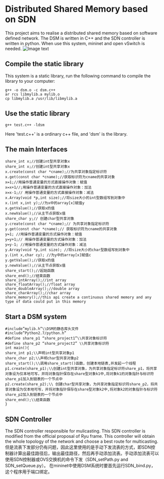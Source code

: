 
# Distributed Shared Memory based on SDN
This project aims to realise a distributed shared memory based on software defined network. The DSM is written in C++ and the SDN controller is written in python.
When use this system, mininet and open vSwitch is needed.
![Image text](https://raw.githubusercontent.com/zlmo/master/img/productShow/20170518152848.png)
## Compile the static library
This system is a static library, run the following command to compile the library to your computer:

    g++ -o dsm.o -c dsm.c++
    ar rcs libmylib.a mylib.o
    cp libmylib.a /usr/lib/libmylib.a

## Use the static library

    g++ test.c++ -ldsm
   Here 'test.c++' is a ordinary c++ file, and 'dsm' is the library. 
  
## The main Interfaces

    share_int x;//创建int型共享对象x
    share_int x;//创建int型共享对象x
    x.create(const char *cname);//为共享对象指定标识符
    x.get(const char *cname);//获取标识符为cname的共享对象
    x=1;//用操作普通变量的方式直接操作对象：赋值
    x=x+1//;用操作普通变量的方式直接操作对象：加法
    x=x-1;// 用操作普通变量的方式直接操作对象：减法
    x.Array(void *p,int size);//将size大小的int型数组写到对象中
    x.(int x,int y);//为x中的array[x]赋值y
    x.getValue();//获取x的值
    x.newValue();//从主节点获取x值
    share_char y;// 创建char型共享对象
    y.create(const char *cname);// 为共享对象指定标识符
    y.get(const char *cname);// 获取标识符为cname的共享对象
    y=1; //用操作普通变量的方式操作对象：赋值
    y=y+1;// 用操作普通变量的方式操作对象：加法
    y=y-1; //用操作普通变量的方式操作对象：减法
    y.Array(void *p,int size); //将size大小的char型数组写到对象中
    y.(int x,char cy); //为y中的array[x]赋值c
    y.getValue();//获取x的值
    y.newValue();//从主节点获取x值
    share_start();//起始函数
    share_end();//结束函数
    share_intArray();//int array
    share_floatArray();//float array
    share_doubleArray();//double array
    share_charArray();//char array
    share_memory();//this api create a continuous shared memory and any type of data could put in this memory

## Start a DSM system


    #include”mylib.h”\\DSM的静态库头文件
    #include”Python2.7/python.h”
    #define share_p1 “share_project1”\\共享对象标识符
    #define share_p2 “share_project2” \\共享对象标识符
    int main(){
    share_int p1;\\声明int型共享对象p1
    share_char p2;\\声明char型共享对象p2
    share_start();\\调用share_start()函数，创建本地链表,并发起一个线程
    p1.create(share_p1);\\创建int型共享对象，为共享对象指定标识符share_p1，将共享对象设为仅本地可写，并将对象指针保存在share型对象k1中,将对象k1的对象指针与标识符share_p1加入到链表的一个节点中
    p2.create(share_p2);\\ 创建char型共享对象，为共享对象指定标识符share_p2，将共享对象设为仅本地可写，并将对象指针保存在share型对象k2中,将对象k2的对象指针与标识符share_p2加入到链表的一个节点中
    share_end();\\结束函数
    } 
## SDN Controller
The SDN controller responsible for mulicasting. This SDN controller is modified from the official proposal of Ryu frame. This controller will obtain the whole topology of the network and choose a best route for multicasting.
但是流表下发部分仍有问题，因此这里使用的是手动下发流表的方式，即SDN控制器计算出最佳路径后，输出最佳路径，然后再手动添加流表。手动添加流表可以使用SDN控制器或OVS交换机的命令下发（SDN_setPath.py and SDN_setQueue.py）。
在mininet中使用DSM系统时要首先运行SDN_bind.py，这个程序用于端口绑定。
